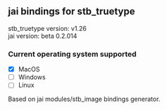 ## jai bindings for stb_truetype

stb_truetype version: v1.26</br>
jai version: beta 0.2.014

### Current operating system supported

- [x] MacOS
- [ ] Windows
- [ ] Linux

Based on jai modules/stb_image bindings generator.

